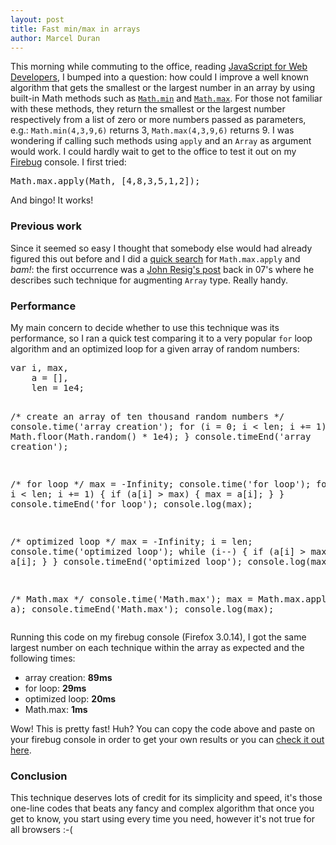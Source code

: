 ```yaml
--- 
layout: post
title: Fast min/max in arrays
author: Marcel Duran
---
```

This morning while commuting to the office, reading <a href="http://www.javascriptrules.com/books/#nicholaszakas-professionaljavascript" target="_blank">JavaScript for Web Developers</a>, I bumped into a question: how could I improve a well known algorithm that gets the smallest or the largest number in an array by using built-in Math methods such as <code><a href="https://developer.mozilla.org/en/Core_JavaScript_1.5_Reference/Objects/Math/min" target="_blank">Math.min</a></code> and <code><a href="https://developer.mozilla.org/en/Core_JavaScript_1.5_Reference/Objects/Math/max" target="_blank">Math.max</a></code>. For those not familiar with these methods, they return the smallest or the largest number respectively from a list of zero or more numbers passed as parameters, e.g.: <code>Math.min(4,3,9,6)</code> returns 3, <code>Math.max(4,3,9,6)</code> returns 9. I was wondering if calling such methods using <code>apply</code> and an <code>Array</code> as argument would work. I could hardly wait to get to the office to test it out on my <a href="http://getfirebug.com/" target="_blank">Firebug</a> console. I first tried:
<pre lang="javascript">
Math.max.apply(Math, [4,8,3,5,1,2]);
</pre>
And bingo! It works!

<!--more--><h3>Previous work</h3>
Since it seemed so easy I thought that somebody else would had already figured this out before and I did a <a href="http://search.yahoo.com/search?p=Math.max.apply" target="_blank">quick search</a> for <code>Math.max.apply</code> and *bam!*: the first occurrence was a <a href="http://ejohn.org/blog/fast-javascript-maxmin/" target="_blank">John Resig's post</a> back in 07's where he describes such technique for augmenting <code>Array</code> type. Really handy.

<h3>Performance</h3>
My main concern to decide whether to use this technique was its performance, so I ran a quick test comparing it to a very popular <code>for</code> loop algorithm and an optimized loop for a given array of random numbers:
<pre lang="javascript">
var i, max,
    a = [],
    len = 1e4;

/* create an array of ten thousand random numbers */
console.time('array creation');
for (i = 0; i < len; i += 1) {
    a[i] = Math.floor(Math.random() * 1e4);
}
console.timeEnd('array creation');

/* for loop */
max = -Infinity;
console.time('for loop');
for (i = 0; i < len; i += 1) {
    if (a[i] > max) {
        max = a[i];
    }
}
console.timeEnd('for loop');
console.log(max);

/* optimized loop */
max = -Infinity;
i = len;
console.time('optimized loop');
while (i--) {
    if (a[i] > max) {
        max = a[i];
    }
}
console.timeEnd('optimized loop');
console.log(max);

/* Math.max */
console.time('Math.max');
max = Math.max.apply(Math, a);
console.timeEnd('Math.max');
console.log(max);
</pre>

Running this code on my firebug console (Firefox 3.0.14), I got the same largest number on each technique within the array as expected and the following times:
<ul>
	<li>array creation: <strong>89ms</strong></li>
	<li>for loop: <strong>29ms</strong></li>
	<li>optimized loop: <strong>20ms</strong></li>
	<li>Math.max: <strong>1ms</strong></li>
</ul>

Wow! This is pretty fast! Huh? You can copy the code above and paste on your firebug console in order to get your own results or you can <a href="http://sandbox.javascriptrules.com/fastminmax/" target="_blank">check it out here</a>.

<h3>Conclusion</h3>
This technique deserves lots of credit for its simplicity and speed, it's those one-line codes that beats any fancy and complex algorithm that once you get to know, you start using every time you need, however it's not true for all browsers :-(
